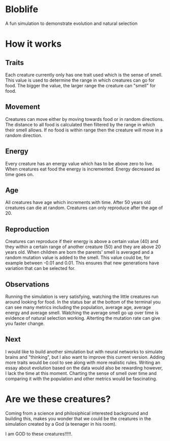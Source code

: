 # Bloblife
A fun simulation to demonstrate evolution and natural selection

# How it works
## Traits
Each creature currently only has one trait used which is the sense of smell. This value is used to determine the range in which creatures can go for food. The bigger the value, the larger range the creature can "smell" for food.

## Movement
Creatures can move either by moving towards food or in random directions. The distance to all food is calculated then filtered by the range in which their smell allows. If no food is within range then the creature will move in a random direction.

## Energy
Every creature has an energy value which has to be above zero to live. When creatures eat food the energy is incremented. Energy decreased as time goes on. 

## Age
All creatures have age which increments with time. After 50 years old creatures can die at random. Creatures can only reproduce after the age of 20.

## Reproduction
Creatures can reproduce if their energy is above a certain value (40) and they within a certain range of another creature (50) and they are above 20 years old. When children are born the parents' smell is averaged and a random mutation value is added to the smell. This value could be, for example between -0.01 and 0.01. This ensures that new generations have variation that can be selected for.


## Observations
Running the simulation is very satisfying, watching the little creatures run around looking for food. In the status bar at the bottom of the terminal you can see many metrics including the population, average age, average energy and average smell. Watching the average smell go up over time is evidence of natural selection working. Alterting the mutation rate can give you faster change. 

## Next
I would like to build another simulation but with neural networks to simulate brains and "thinking", but I also want to improve this current version. Adding more traits would be cool to see along with more realistic rules. Writing an essay about evolution based on the data would also be rewarding however, I lack the time at this moment. Charting the sense of smell over time and comparing it with the population and other metrics would be fascinating.

# Are we these creatures?
Coming from a science and philosiphical interested background and building this, makes you wonder that we could be the creatures in the simulation created by a God (a teenager in his room). 

I am GOD to these creatures!!!!!.

